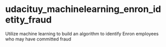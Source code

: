 # udacituy_machinelearning_enron_idetity_fraud
Utilize machine learning to build an algorithm to identify Enron employees who may have committed fraud
